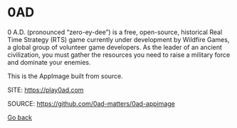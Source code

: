 # 0AD

 0 A.D. (pronounced “zero-ey-dee”) is a free, open-source, historical
 Real Time Strategy (RTS) game currently under development by Wildfire
 Games, a global group of volunteer game developers. As the leader of
 an ancient civilization, you must gather the resources you need to 
 raise a military force and dominate your enemies.
 
 This is the AppImage built from source.
 
 SITE: https://play0ad.com

 SOURCE: https://github.com/0ad-matters/0ad-appimage

 [Go back](https://portable-linux-apps.github.io/apps)
